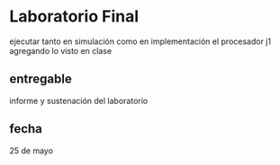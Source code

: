 # Laboratorio Final

ejecutar  tanto en simulación como en  implementación  el procesador j1 agregando lo visto en clase 


## entregable 

informe  y sustenación del laboratorio


## fecha 
25 de mayo
